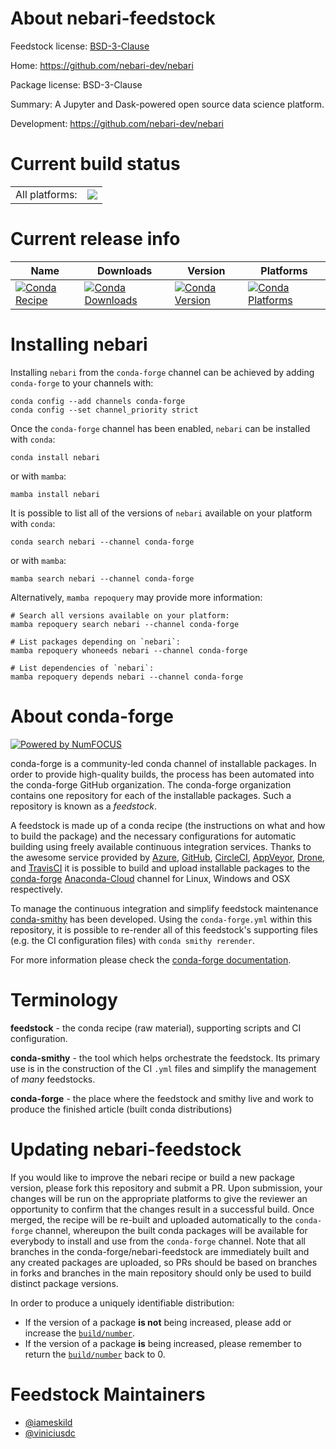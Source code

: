 About nebari-feedstock
======================

Feedstock license: [BSD-3-Clause](https://github.com/conda-forge/nebari-feedstock/blob/main/LICENSE.txt)

Home: https://github.com/nebari-dev/nebari

Package license: BSD-3-Clause

Summary: A Jupyter and Dask-powered open source data science platform.

Development: https://github.com/nebari-dev/nebari

Current build status
====================


<table><tr><td>All platforms:</td>
    <td>
      <a href="https://dev.azure.com/conda-forge/feedstock-builds/_build/latest?definitionId=18175&branchName=main">
        <img src="https://dev.azure.com/conda-forge/feedstock-builds/_apis/build/status/nebari-feedstock?branchName=main">
      </a>
    </td>
  </tr>
</table>

Current release info
====================

| Name | Downloads | Version | Platforms |
| --- | --- | --- | --- |
| [![Conda Recipe](https://img.shields.io/badge/recipe-nebari-green.svg)](https://anaconda.org/conda-forge/nebari) | [![Conda Downloads](https://img.shields.io/conda/dn/conda-forge/nebari.svg)](https://anaconda.org/conda-forge/nebari) | [![Conda Version](https://img.shields.io/conda/vn/conda-forge/nebari.svg)](https://anaconda.org/conda-forge/nebari) | [![Conda Platforms](https://img.shields.io/conda/pn/conda-forge/nebari.svg)](https://anaconda.org/conda-forge/nebari) |

Installing nebari
=================

Installing `nebari` from the `conda-forge` channel can be achieved by adding `conda-forge` to your channels with:

```
conda config --add channels conda-forge
conda config --set channel_priority strict
```

Once the `conda-forge` channel has been enabled, `nebari` can be installed with `conda`:

```
conda install nebari
```

or with `mamba`:

```
mamba install nebari
```

It is possible to list all of the versions of `nebari` available on your platform with `conda`:

```
conda search nebari --channel conda-forge
```

or with `mamba`:

```
mamba search nebari --channel conda-forge
```

Alternatively, `mamba repoquery` may provide more information:

```
# Search all versions available on your platform:
mamba repoquery search nebari --channel conda-forge

# List packages depending on `nebari`:
mamba repoquery whoneeds nebari --channel conda-forge

# List dependencies of `nebari`:
mamba repoquery depends nebari --channel conda-forge
```


About conda-forge
=================

[![Powered by
NumFOCUS](https://img.shields.io/badge/powered%20by-NumFOCUS-orange.svg?style=flat&colorA=E1523D&colorB=007D8A)](https://numfocus.org)

conda-forge is a community-led conda channel of installable packages.
In order to provide high-quality builds, the process has been automated into the
conda-forge GitHub organization. The conda-forge organization contains one repository
for each of the installable packages. Such a repository is known as a *feedstock*.

A feedstock is made up of a conda recipe (the instructions on what and how to build
the package) and the necessary configurations for automatic building using freely
available continuous integration services. Thanks to the awesome service provided by
[Azure](https://azure.microsoft.com/en-us/services/devops/), [GitHub](https://github.com/),
[CircleCI](https://circleci.com/), [AppVeyor](https://www.appveyor.com/),
[Drone](https://cloud.drone.io/welcome), and [TravisCI](https://travis-ci.com/)
it is possible to build and upload installable packages to the
[conda-forge](https://anaconda.org/conda-forge) [Anaconda-Cloud](https://anaconda.org/)
channel for Linux, Windows and OSX respectively.

To manage the continuous integration and simplify feedstock maintenance
[conda-smithy](https://github.com/conda-forge/conda-smithy) has been developed.
Using the ``conda-forge.yml`` within this repository, it is possible to re-render all of
this feedstock's supporting files (e.g. the CI configuration files) with ``conda smithy rerender``.

For more information please check the [conda-forge documentation](https://conda-forge.org/docs/).

Terminology
===========

**feedstock** - the conda recipe (raw material), supporting scripts and CI configuration.

**conda-smithy** - the tool which helps orchestrate the feedstock.
                   Its primary use is in the construction of the CI ``.yml`` files
                   and simplify the management of *many* feedstocks.

**conda-forge** - the place where the feedstock and smithy live and work to
                  produce the finished article (built conda distributions)


Updating nebari-feedstock
=========================

If you would like to improve the nebari recipe or build a new
package version, please fork this repository and submit a PR. Upon submission,
your changes will be run on the appropriate platforms to give the reviewer an
opportunity to confirm that the changes result in a successful build. Once
merged, the recipe will be re-built and uploaded automatically to the
`conda-forge` channel, whereupon the built conda packages will be available for
everybody to install and use from the `conda-forge` channel.
Note that all branches in the conda-forge/nebari-feedstock are
immediately built and any created packages are uploaded, so PRs should be based
on branches in forks and branches in the main repository should only be used to
build distinct package versions.

In order to produce a uniquely identifiable distribution:
 * If the version of a package **is not** being increased, please add or increase
   the [``build/number``](https://docs.conda.io/projects/conda-build/en/latest/resources/define-metadata.html#build-number-and-string).
 * If the version of a package **is** being increased, please remember to return
   the [``build/number``](https://docs.conda.io/projects/conda-build/en/latest/resources/define-metadata.html#build-number-and-string)
   back to 0.

Feedstock Maintainers
=====================

* [@iameskild](https://github.com/iameskild/)
* [@viniciusdc](https://github.com/viniciusdc/)


<!-- dummy commit to enable rerendering -->

